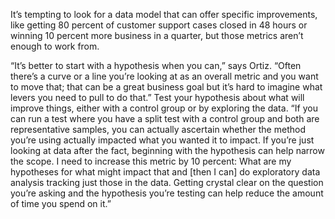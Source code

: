 It’s tempting to look for a data model that can offer specific improvements, like getting 80 percent of customer support cases closed in 48 hours or winning 10 percent more business in a quarter, but those metrics aren’t enough to work from.

“It’s better to start with a hypothesis when you can,” says Ortiz. “Often there’s a curve or a line you’re looking at as an overall metric and you want to move that; that can be a great business goal but it’s hard to imagine what levers you need to pull to do that.” Test your hypothesis about what will improve things, either with a control group or by exploring the data. “If you can run a test where you have a split test with a control group and both are representative samples, you can actually ascertain whether the method you’re using actually impacted what you wanted it to impact. If you’re just looking at data after the fact, beginning with the hypothesis can help narrow the scope. I need to increase this metric by 10 percent: What are my hypotheses for what might impact that and [then I can] do exploratory data analysis tracking just those in the data. Getting crystal clear on the question you’re asking and the hypothesis you’re testing can help reduce the amount of time you spend on it.”